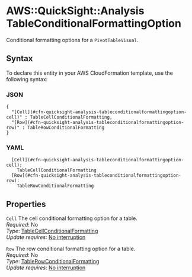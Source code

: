 # AWS::QuickSight::Analysis TableConditionalFormattingOption<a name="aws-properties-quicksight-analysis-tableconditionalformattingoption"></a>

Conditional formatting options for a `PivotTableVisual`\.

## Syntax<a name="aws-properties-quicksight-analysis-tableconditionalformattingoption-syntax"></a>

To declare this entity in your AWS CloudFormation template, use the following syntax:

### JSON<a name="aws-properties-quicksight-analysis-tableconditionalformattingoption-syntax.json"></a>

```
{
  "[Cell](#cfn-quicksight-analysis-tableconditionalformattingoption-cell)" : TableCellConditionalFormatting,
  "[Row](#cfn-quicksight-analysis-tableconditionalformattingoption-row)" : TableRowConditionalFormatting
}
```

### YAML<a name="aws-properties-quicksight-analysis-tableconditionalformattingoption-syntax.yaml"></a>

```
  [Cell](#cfn-quicksight-analysis-tableconditionalformattingoption-cell):
    TableCellConditionalFormatting
  [Row](#cfn-quicksight-analysis-tableconditionalformattingoption-row):
    TableRowConditionalFormatting
```

## Properties<a name="aws-properties-quicksight-analysis-tableconditionalformattingoption-properties"></a>

`Cell` <a name="cfn-quicksight-analysis-tableconditionalformattingoption-cell"></a>
The cell conditional formatting option for a table\.  
_Required_: No  
_Type_: [TableCellConditionalFormatting](aws-properties-quicksight-analysis-tablecellconditionalformatting.md)  
_Update requires_: [No interruption](https://docs.aws.amazon.com/AWSCloudFormation/latest/UserGuide/using-cfn-updating-stacks-update-behaviors.html#update-no-interrupt)

`Row` <a name="cfn-quicksight-analysis-tableconditionalformattingoption-row"></a>
The row conditional formatting option for a table\.  
_Required_: No  
_Type_: [TableRowConditionalFormatting](aws-properties-quicksight-analysis-tablerowconditionalformatting.md)  
_Update requires_: [No interruption](https://docs.aws.amazon.com/AWSCloudFormation/latest/UserGuide/using-cfn-updating-stacks-update-behaviors.html#update-no-interrupt)
